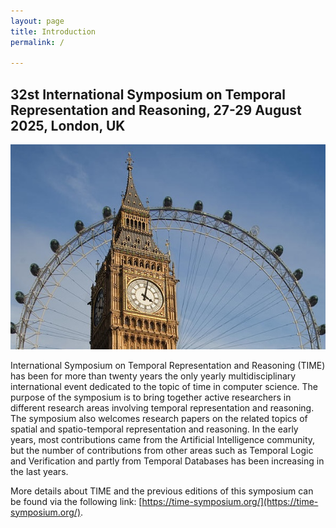 ```yaml
---
layout: page
title: Introduction
permalink: /

---
```


## 32st International Symposium on Temporal Representation and Reasoning, 27-29 August 2025, London, UK

<p style="text-align: center"><img src="assets/img/banner.jpg"></p>

International Symposium on Temporal Representation and Reasoning (TIME) has been for more than twenty years the only yearly multidisciplinary international event dedicated to the topic of time in computer science. The purpose of the symposium is to bring together active researchers in different research areas involving temporal representation and reasoning. The symposium also welcomes research papers on the related topics of spatial and spatio-temporal representation and reasoning. In the early years, most contributions came from the Artificial Intelligence community, but the number of contributions from other areas such as Temporal Logic and Verification and partly from Temporal Databases has been increasing in the last years.

More details about TIME and the previous editions of this symposium can be found via the following link: [https://time-symposium.org/](https://time-symposium.org/).
